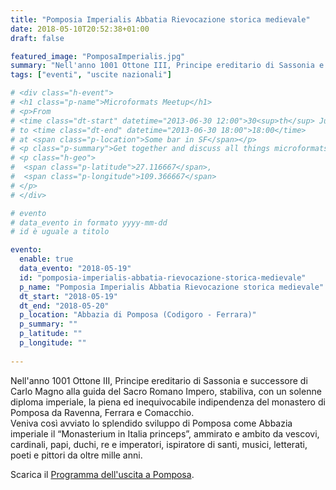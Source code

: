 ```yaml
---
title: "Pomposia Imperialis Abbatia Rievocazione storica medievale"
date: 2018-05-10T20:52:38+01:00
draft: false

featured_image: "PomposaImperialis.jpg"
summary: "Nell'anno 1001 Ottone III, Principe ereditario di Sassonia e ..."
tags: ["eventi", "uscite nazionali"]

# <div class="h-event">
# <h1 class="p-name">Microformats Meetup</h1>
# <p>From 
# <time class="dt-start" datetime="2013-06-30 12:00">30<sup>th</sup> June 2013, 12:00</time>
# to <time class="dt-end" datetime="2013-06-30 18:00">18:00</time>
# at <span class="p-location">Some bar in SF</span></p>
# <p class="p-summary">Get together and discuss all things microformats-related.</p>
# <p class="h-geo">
#  <span class="p-latitude">27.116667</span>,
#  <span class="p-longitude">109.366667</span>
# </p>
# </div>

# evento 
# data_evento in formato yyyy-mm-dd
# id è uguale a titolo

evento:
  enable: true
  data_evento: "2018-05-19"
  id: "pomposia-imperialis-abbatia-rievocazione-storica-medievale"
  p_name: "Pomposia Imperialis Abbatia Rievocazione storica medievale"
  dt_start: "2018-05-19"
  dt_end: "2018-05-20"
  p_location: "Abbazia di Pomposa (Codigoro - Ferrara)"
  p_summary: ""
  p_latitude: ""
  p_longitude: ""
  
---
```


Nell'anno 1001 Ottone III, Principe ereditario di Sassonia e successore di Carlo Magno alla guida del Sacro Romano Impero, stabiliva, con un solenne diploma imperiale, la piena ed inequivocabile indipendenza del monastero di Pomposa da Ravenna, Ferrara e Comacchio.  
Veniva così avviato lo splendido sviluppo di Pomposa come Abbazia imperiale il “Monasterium in Italia princeps”, ammirato e ambito da vescovi, cardinali, papi, duchi, re e imperatori, ispiratore di santi, musici, letterati, poeti e pittori da oltre mille anni.

Scarica il [Programma dell'uscita a Pomposa](ProgrammaPomposa.pdf).
